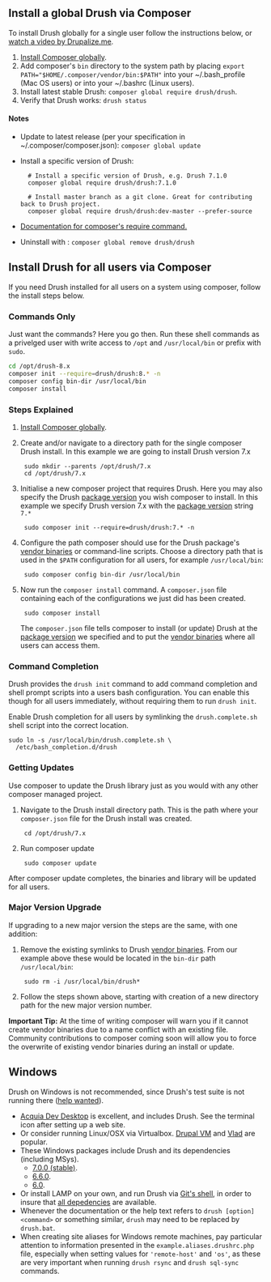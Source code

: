 Install a global Drush via Composer
------------------
To install Drush globally for a single user follow the instructions below, or [watch a video by Drupalize.me](https://youtu.be/eAtDaD8xz0Q).

1. [Install Composer globally][composer install global].
1. Add composer's `bin` directory to the system path by placing `export PATH="$HOME/.composer/vendor/bin:$PATH"` into your ~/.bash_profile (Mac OS users) or into your ~/.bashrc (Linux users).
1. Install latest stable Drush: `composer global require drush/drush`.
1. Verify that Drush works: `drush status`

#### Notes
* Update to latest release (per your specification in ~/.composer/composer.json): `composer global update`
* Install a specific version of Drush:

        # Install a specific version of Drush, e.g. Drush 7.1.0
        composer global require drush/drush:7.1.0

        # Install master branch as a git clone. Great for contributing back to Drush project.
        composer global require drush/drush:dev-master --prefer-source

* [Documentation for composer's require command.](http://getcomposer.org/doc/03-cli.md#require)
* Uninstall with : `composer global remove drush/drush`

Install Drush for all users via Composer
------------
If you need Drush installed for all users on a system using composer, follow the install steps below.

### Commands Only

Just want the commands? Here you go then. Run these shell commands as a privelged user with write access to `/opt` and `/usr/local/bin` or prefix with `sudo`.

```sh
cd /opt/drush-8.x
composer init --require=drush/drush:8.* -n
composer config bin-dir /usr/local/bin
composer install
```

### Steps Explained

1. [Install Composer globally][composer install global].
1. Create and/or navigate to a directory path for the single composer Drush install. In this example we are going to install Drush version 7.x

        sudo mkdir --parents /opt/drush/7.x
        cd /opt/drush/7.x

1. Initialise a new composer project that requires Drush. Here you may also specify the Drush [package version][composer package version] you wish composer to install. In this example we specify Drush version 7.x with the [package version][composer package version] string `7.*`

        sudo composer init --require=drush/drush:7.* -n

1. Configure the path composer should use for the Drush package's [vendor binaries][composer vendor binaries] or command-line scripts. Choose a directory path that is used in the `$PATH` configuration for all users, for example `/usr/local/bin`:

        sudo composer config bin-dir /usr/local/bin

1. Now run the `composer install` command. A `composer.json` file containing each of the configurations we just did has been created.

        sudo composer install

    The `composer.json` file tells composer to install (or update) Drush at the [package version][composer package version] we specified and to put the [vendor binaries][composer vendor binaries] where all users can access them.


### Command Completion

Drush provides the `drush init` command to add command completion and shell prompt scripts into a users bash configuration. You can enable this though for all users immediately, without requiring them to run `drush init`.

Enable Drush completion for all users by symlinking the `drush.complete.sh` shell script into the correct location.

    sudo ln -s /usr/local/bin/drush.complete.sh \
      /etc/bash_completion.d/drush

### Getting Updates

Use composer to update the Drush library just as you would with any other composer managed project.

1. Navigate to the Drush install directory path. This is the path where your `composer.json` file for the Drush install was created.

        cd /opt/drush/7.x

1. Run composer update

        sudo composer update

After composer update completes, the binaries and library will be updated for all users.

### Major Version Upgrade

If upgrading to a new major version the steps are the same, with one addition:

1. Remove the existing symlinks to Drush [vendor binaries][composer vendor binaries]. From our example above these would be located in the `bin-dir` path `/usr/local/bin`:

        sudo rm -i /usr/local/bin/drush*

1. Follow the steps shown above, starting with creation of a new directory path for the new major version number.

**Important Tip:** At the time of writing composer will warn you if it cannot create vendor binaries due to a name conflict with an existing file. Community contributions to composer coming soon will allow you to force the overwrite of existing vendor binaries during an install or update.

[composer package version]: https://getcomposer.org/doc/articles/versions.md
[composer install global]: https://getcomposer.org/doc/00-intro.md#globally
[composer vendor binaries]: https://getcomposer.org/doc/articles/vendor-binaries.md

Windows
------------
Drush on Windows is not recommended, since Drush's test suite is not running there ([help wanted](https://github.com/drush-ops/drush/issues/1612)).

- [Acquia Dev Desktop](https://www.acquia.com/downloads) is excellent, and includes Drush. See the terminal icon after setting up a web site.
- Or consider running Linux/OSX via Virtualbox. [Drupal VM](http://www.drupalvm.com/) and [Vlad](https://github.com/hashbangcode/vlad) are popular.
- These Windows packages include Drush and its dependencies (including MSys).
    - [7.0.0 (stable)](https://github.com/drush-ops/drush/releases/download/7.0.0/windows-7.0.0.zip).
    - [6.6.0](https://github.com/drush-ops/drush/releases/download/6.6.0/windows-6.6.0.zip).
    - [6.0](https://github.com/drush-ops/drush/releases/download/6.0.0/Drush-6.0-2013-08-28-Installer-v1.0.21.msi).
- Or install LAMP on your own, and run Drush via [Git's shell](https://git-for-windows.github.io/), in order to insure that [all depedencies](https://github.com/acquia/DevDesktopCommon/tree/master/bintools-win/msys/bin) are available.
- Whenever the documentation or the help text refers to `drush [option] <command>` or something similar, `drush` may need to be replaced by `drush.bat`.
- When creating site aliases for Windows remote machines, pay particular attention to information presented in the `example.aliases.drushrc.php` file, especially when setting values for `'remote-host'` and `'os'`, as these are very important when running `drush rsync` and `drush sql-sync` commands.
